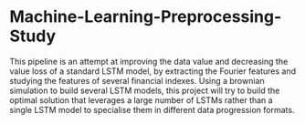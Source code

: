 # Machine-Learning-Preprocessing-Study
This pipeline is an attempt at improving the data value and decreasing the value loss of a standard LSTM model, by extracting the Fourier features and studying the features of  several financial indexes.
Using a brownian simulation to build several LSTM models, this project will try to build the optimal solution that leverages a large number of LSTMs rather than a single LSTM model to specialise them in different data progression formats.
